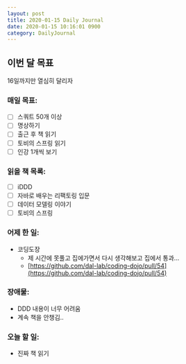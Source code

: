 ```yaml
---
layout: post
title: 2020-01-15 Daily Journal
date: 2020-01-15 10:16:01 0900
category: DailyJournal
---
```


## 이번 달 목표
16일까지만 열심히 달리자

### 매일 목표:
- [ ] 스쿼트 50개 이상
- [ ] 명상하기
- [ ] 출근 후 책 읽기
- [ ] 토비의 스프링 읽기
- [ ] 인강 1개씩 보기

### 읽을 책 목록:
- [ ] iDDD
- [ ] 자바로 배우는 리팩토링 입문
- [ ] 데이터 모델링 이야기
- [ ] 토비의 스프링

### 어제 한 일:
* 코딩도장
  * 제 시간에 못풀고 집에가면서 다시 생각해보고 집에서 통과...
  * [https://github.com/dal-lab/coding-dojo/pull/54](https://github.com/dal-lab/coding-dojo/pull/54)

### 장애물:
* DDD 내용이 너무 어려움
* 계속 책을 안챙김..

### 오늘 할 일:
* 진짜 책 읽기
